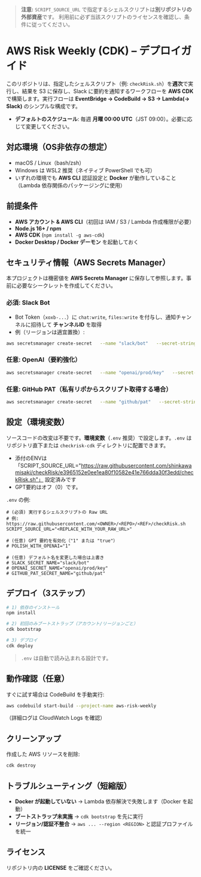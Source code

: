 > **注意:** `SCRIPT_SOURCE_URL` で指定するシェルスクリプトは**別リポジトリの外部資産**です。 利用前に必ず当該スクリプトのライセンスを確認し、条件に従ってください。

<!--
SPDX-License-Identifier: Apache-2.0
Copyright (c) 2025 Shinkawa
-->

# AWS Risk Weekly (CDK) – デプロイガイド

このリポジトリは、指定したシェルスクリプト（例: `checkRisk.sh`）を**週次**で実行し、結果を S3 に保存し、Slack に要約を通知するワークフローを **AWS CDK** で構築します。実行フローは **EventBridge → CodeBuild → S3 → Lambda(→ Slack)** のシンプルな構成です。

- **デフォルトのスケジュール**: 毎週 **月曜 00:00 UTC**（JST 09:00）。必要に応じて変更してください。

## 対応環境（OS非依存の想定）
- macOS / Linux（bash/zsh）
- Windows は WSL2 推奨（ネイティブ PowerShell でも可）
- いずれの環境でも **AWS CLI** 認証設定と **Docker** が動作していること（Lambda 依存関係のパッケージングに使用）

## 前提条件
- **AWS アカウント & AWS CLI**（初回は IAM / S3 / Lambda 作成権限が必要）  
- **Node.js 16+ / npm**  
- **AWS CDK** (`npm install -g aws-cdk`)  
- **Docker Desktop / Docker デーモン** を起動しておく  

## セキュリティ情報（AWS Secrets Manager）
本プロジェクトは機密値を **AWS Secrets Manager** に保存して参照します。事前に必要なシークレットを作成してください。

### 必須: Slack Bot
- Bot Token（`xoxb-...`）に `chat:write`, `files:write` を付与し、通知チャンネルに招待して **チャンネルID** を取得  
- 例（リージョンは適宜置換）:
```sh
aws secretsmanager create-secret   --name "slack/bot"   --secret-string '{"bot_token":"<BOT_TOKEN>","channel_id":"<CHANNEL_ID>"}'   --region <REGION>
```

### 任意: OpenAI（要約強化）
```sh
aws secretsmanager create-secret   --name "openai/prod/key"   --secret-string '{"OPENAI_API_KEY":"<OPENAI_API_KEY>"}'   --region <REGION>
```

### 任意: GitHub PAT（私有リポからスクリプト取得する場合）
```sh
aws secretsmanager create-secret   --name "github/pat"   --secret-string '{"token":"<GITHUB_PAT>"}'   --region <REGION>
```

## 設定（環境変数）
ソースコードの改変は不要です。**環境変数**（`.env` 推奨）で設定します。`.env` はリポジトリ直下または `checkrisk-cdk` ディレクトリに配置できます。
- 添付のENVは
「SCRIPT_SOURCE_URL="https://raw.githubusercontent.com/shinkawamisaki/checkRisk/e3965152e0ee1ea80f10582e41e766dda30f3edd/checkRisk.sh"」
設定済みです
- GPT要約はオフ（0）です。

`.env` の例:
```
# (必須) 実行するシェルスクリプトの Raw URL
# 例: https://raw.githubusercontent.com/<OWNER>/<REPO>/<REF>/checkRisk.sh
SCRIPT_SOURCE_URL="<REPLACE_WITH_YOUR_RAW_URL>"

# (任意) GPT 要約を有効化（"1" または "true"）
# POLISH_WITH_OPENAI="1"

# (任意) デフォルト名を変更した場合は上書き
# SLACK_SECRET_NAME="slack/bot"
# OPENAI_SECRET_NAME="openai/prod/key"
# GITHUB_PAT_SECRET_NAME="github/pat"
```

## デプロイ（3ステップ）
```sh
# 1) 依存のインストール
npm install

# 2) 初回のみブートストラップ（アカウント/リージョンごと）
cdk bootstrap

# 3) デプロイ
cdk deploy
```
> `.env` は自動で読み込まれる設計です。

## 動作確認（任意）
すぐに試す場合は CodeBuild を手動実行:
```sh
aws codebuild start-build --project-name aws-risk-weekly
```
（詳細ログは CloudWatch Logs を確認）

## クリーンアップ
作成した AWS リソースを削除:
```sh
cdk destroy
```

## トラブルシューティング（短縮版）
- **Docker が起動していない** → Lambda 依存解決で失敗します（Docker を起動）  
- **ブートストラップ未実施** → `cdk bootstrap` を先に実行  
- **リージョン/認証不整合** → `aws ... --region <REGION>` と認証プロファイルを統一

## ライセンス
リポジトリ内の **LICENSE** をご確認ください。
